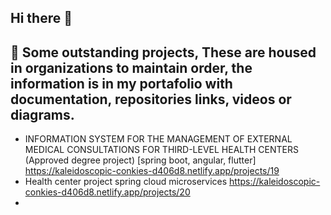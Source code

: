 ## Hi there 👋

## 💼 Some outstanding projects, These are housed in organizations to maintain order, the information is in my portafolio with documentation, repositories links, videos or diagrams.

- INFORMATION SYSTEM FOR THE MANAGEMENT OF EXTERNAL MEDICAL CONSULTATIONS FOR THIRD-LEVEL HEALTH CENTERS (Approved degree project) [spring boot, angular, flutter] https://kaleidoscopic-conkies-d406d8.netlify.app/projects/19
- Health center project spring cloud microservices https://kaleidoscopic-conkies-d406d8.netlify.app/projects/20
- 
<!--  
**VictorVillazante/VictorVillazante** is a ✨ _special_ ✨ repository because its `README.md` (this file) appears on your GitHub profile.

Here are some ideas to get you started:

- 🔭 I’m currently working on ...
- 🌱 I’m currently learning ...
- 👯 I’m looking to collaborate on ...
- 🤔 I’m looking for help with ...
- 💬 Ask me about ...
- 📫 How to reach me: ...
- 😄 Pronouns: ...
- ⚡ Fun fact: ...
-->
